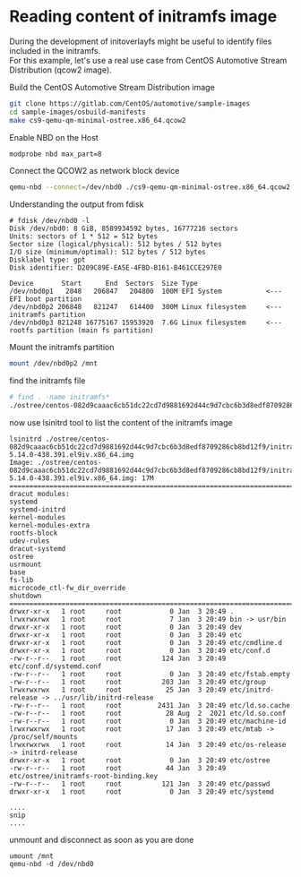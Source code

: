 # Reading content of initramfs image

During the development of initoverlayfs might be useful to identify files included in the initramfs.  
For this example, let's use a real use case from CentOS Automotive Stream Distribution (qcow2 image).

Build the CentOS Automotive Stream Distribution image
```bash
git clone https://gitlab.com/CentOS/automotive/sample-images
cd sample-images/osbuild-manifests
make cs9-qemu-qm-minimal-ostree.x86_64.qcow2
```

Enable NBD on the Host
```bash
modprobe nbd max_part=8
```

Connect the QCOW2 as network block device
```bash
qemu-nbd --connect=/dev/nbd0 ./cs9-qemu-qm-minimal-ostree.x86_64.qcow2
```

Understanding the output from fdisk
```
# fdisk /dev/nbd0 -l
Disk /dev/nbd0: 8 GiB, 8589934592 bytes, 16777216 sectors
Units: sectors of 1 * 512 = 512 bytes
Sector size (logical/physical): 512 bytes / 512 bytes
I/O size (minimum/optimal): 512 bytes / 512 bytes
Disklabel type: gpt
Disk identifier: D209C89E-EA5E-4FBD-B161-B461CCE297E0

Device       Start      End  Sectors  Size Type
/dev/nbd0p1   2048   206847   204800  100M EFI System           <--- EFI boot partition
/dev/nbd0p2 206848   821247   614400  300M Linux filesystem     <--- initramfs partition
/dev/nbd0p3 821248 16775167 15953920  7.6G Linux filesystem     <--- rootfs partition (main fs partition)
```

Mount the initramfs partition
```bash
mount /dev/nbd0p2 /mnt
```

find the initramfs file
```bash
# find . -name initramfs*
./ostree/centos-082d9caaac6cb51dc22cd7d9881692d44c9d7cbc6b3d8edf8709286cb8bd12f9/initramfs-5.14.0-438.391.el9iv.x86_64.img
```

now use lsinitrd tool to list the content of the initramfs image
```
lsinitrd ./ostree/centos-082d9caaac6cb51dc22cd7d9881692d44c9d7cbc6b3d8edf8709286cb8bd12f9/initramfs-5.14.0-438.391.el9iv.x86_64.img
Image: ./ostree/centos-082d9caaac6cb51dc22cd7d9881692d44c9d7cbc6b3d8edf8709286cb8bd12f9/initramfs-5.14.0-438.391.el9iv.x86_64.img: 17M
========================================================================
dracut modules:
systemd
systemd-initrd
kernel-modules
kernel-modules-extra
rootfs-block
udev-rules
dracut-systemd
ostree
usrmount
base
fs-lib
microcode_ctl-fw_dir_override
shutdown
========================================================================
drwxr-xr-x   1 root     root            0 Jan  3 20:49 .
lrwxrwxrwx   1 root     root            7 Jan  3 20:49 bin -> usr/bin
drwxr-xr-x   1 root     root            0 Jan  3 20:49 dev
drwxr-xr-x   1 root     root            0 Jan  3 20:49 etc
drwxr-xr-x   1 root     root            0 Jan  3 20:49 etc/cmdline.d
drwxr-xr-x   1 root     root            0 Jan  3 20:49 etc/conf.d
-rw-r--r--   1 root     root          124 Jan  3 20:49 etc/conf.d/systemd.conf
-rw-r--r--   1 root     root            0 Jan  3 20:49 etc/fstab.empty
-rw-r--r--   1 root     root          203 Jan  3 20:49 etc/group
lrwxrwxrwx   1 root     root           25 Jan  3 20:49 etc/initrd-release -> ../usr/lib/initrd-release
-rw-r--r--   1 root     root         2431 Jan  3 20:49 etc/ld.so.cache
-rw-r--r--   1 root     root           28 Aug  2  2021 etc/ld.so.conf
-rw-r--r--   1 root     root            0 Jan  3 20:49 etc/machine-id
lrwxrwxrwx   1 root     root           17 Jan  3 20:49 etc/mtab -> /proc/self/mounts
lrwxrwxrwx   1 root     root           14 Jan  3 20:49 etc/os-release -> initrd-release
drwxr-xr-x   1 root     root            0 Jan  3 20:49 etc/ostree
-rw-r--r--   1 root     root           44 Jan  3 20:49 etc/ostree/initramfs-root-binding.key
-rw-r--r--   1 root     root          121 Jan  3 20:49 etc/passwd
drwxr-xr-x   1 root     root            0 Jan  3 20:49 etc/systemd

....
snip
....
```

unmount and disconnect as soon as you are done

```
umount /mnt
qemu-nbd -d /dev/nbd0
```
